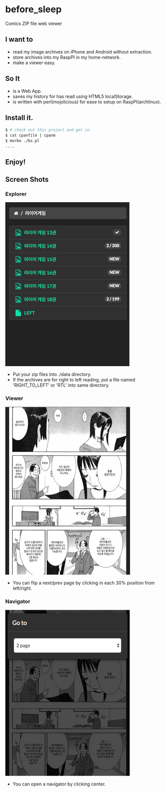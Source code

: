 # before_sleep
Comics ZIP file web viewer

## I want to
* read my image archives on iPhone and Android without extraction.
* store archives into my RaspPI in my home-network.
* make a viewer easy.

## So It
* is a Web App.
* saves my history for has read using HTML5 localStorage.
* is written with perl(mojolicious) for ease to setup on RaspPI(archlinux).

## Install it.

```bash
$ # check out this project and get in.
$ cat cpanfile | cpanm
$ morbo ./bs.pl
....
```


## Enjoy!

## Screen Shots

### Explorer

![Explorer](screenshots/ss1.png)

* Put your zip files into ./data directory.
* If the archives are for right to left reading, put a file named 'RIGHT_TO_LEFT' or 'RTL' into same directory.

### Viewer

![Viewer](screenshots/ss2.png)

* You can flip a next/prev page by clicking in each 30% position from left/right.

### Navigator
![Navigator](screenshots/ss3.png)

* You can open a navigator by clicking center.
